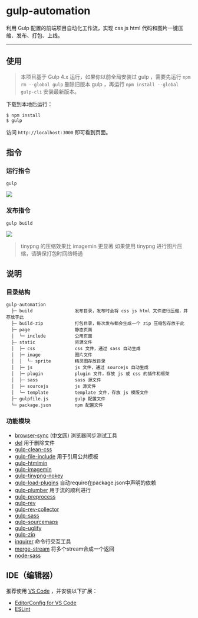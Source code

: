 # gulp-automation

利用 Gulp 配置的前端项目自动化工作流，实现 css js html 代码和图片一键压缩、发布、打包、上线。

---

## 使用

> 本项目基于 Gulp 4.x 运行，如果你以前全局安装过 gulp ，需要先运行 `npm rm --global gulp` 删除旧版本 gulp ，再运行 `npm install --global gulp-cli` 安装最新版本。

下载到本地后运行：

```
$ npm install
$ gulp
```

访问 `http://localhost:3000` 即可看到页面。

## 指令

### 运行指令

```
gulp
```

![](https://i.loli.net/2019/02/02/5c55799b563ba.gif)

### 发布指令

```
gulp build
```

![](https://i.loli.net/2019/02/02/5c55799d3d10b.gif)

> tinypng 的压缩效果比 imagemin 更显著
> 如果使用 tinypng 进行图片压缩，请确保打包时网络畅通

## 说明

### 目录结构

```
gulp-automation
  ├─ build                发布目录，发布时会将 css js html 文件进行压缩，并存放于此
  ├─ build-zip            打包目录，每次发布都会生成一个 zip 压缩包存放于此
  ├─ page                 静态页面
  │  └─ include           公用页面
  ├─ static               资源文件
  │  ├─ css               css 文件，通过 sass 自动生成
  │  ├─ image             图片文件
  │  │  └─ sprite         精灵图存放目录
  │  ├─ js                js 文件，通过 sourcejs 自动生成
  │  ├─ plugin            plugin 文件，存放 js 或 css 的插件和框架
  │  ├─ sass              sass 源文件
  │  ├─ sourcejs          js 源文件
  │  └─ template          template 文件，存放 js 模版文件
  ├─ gulpfile.js          gulp 配置文件
  └─ package.json         npm 配置文件
```

### 功能模块

- [browser-sync](https://browsersync.io/) ([中文网](http://www.browsersync.cn/)) 浏览器同步测试工具
- [del](https://www.npmjs.com/package/del) 用于删除文件
- [gulp-clean-css](https://www.npmjs.com/package/gulp-clean-css)
- [gulp-file-include](https://www.npmjs.com/package/gulp-file-include) 用于引用公共模板
- [gulp-htmlmin](https://www.npmjs.com/package/gulp-htmlmin)
- [gulp-imagemin](https://www.npmjs.com/package/gulp-imagemin)
- [gulp-tinypng-nokey](https://www.npmjs.com/package/gulp-tinypng-nokey)
- [gulp-load-plugins](https://www.npmjs.com/package/gulp-load-plugins) 自动require在package.json中声明的依赖
- [gulp-plumber](https://www.npmjs.com/package/gulp-plumber) 用于流的顺利进行
- [gulp-preprocess](https://www.npmjs.com/package/gulp-preprocess)
- [gulp-rev](https://www.npmjs.com/package/gulp-rev)
- [gulp-rev-collector](https://www.npmjs.com/package/gulp-rev-collector)
- [gulp-sass](https://www.npmjs.com/package/gulp-sass)
- [gulp-sourcemaps](https://www.npmjs.com/package/gulp-sourcemaps)
- [gulp-uglify](https://www.npmjs.com/package/gulp-uglify)
- [gulp-zip](https://www.npmjs.com/package/gulp-zip)
- [inquirer](https://www.npmjs.com/package/inquirer) 命令行交互工具
- [merge-stream](https://www.npmjs.com/package/merge-stream) 将多个stream合成一个返回
- [node-sass](https://www.npmjs.com/package/node-sass)

## IDE（编辑器）

推荐使用 [VS Code](https://code.visualstudio.com/) ，并安装以下扩展：

- [EditorConfig for VS Code](https://marketplace.visualstudio.com/items?itemName=EditorConfig.EditorConfig)
- [ESLint](https://marketplace.visualstudio.com/items?itemName=dbaeumer.vscode-eslint)
